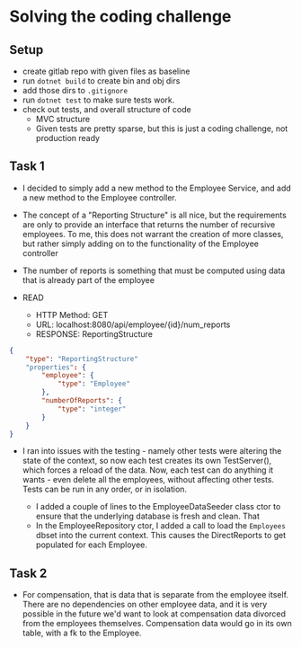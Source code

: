 # Solving the coding challenge

## Setup
* create gitlab repo with given files as baseline
* run `dotnet build` to create bin and obj dirs
* add those dirs to `.gitignore`
* run `dotnet test` to make sure tests work.
* check out tests, and overall structure of code
   * MVC structure
   * Given tests are pretty sparse, but this is just a coding challenge, not production ready

## Task 1
* I decided to simply add a new method to the Employee Service, and add a new method to the Employee controller.
* The concept of a "Reporting Structure" is all nice, but the requirements are only to provide an interface that returns the number of recursive employees. To me, this does not warrant the creation of more classes, but rather simply adding on to the functionality of the Employee controller

* The number of reports is something that must be computed using data that is already part of the employee

* READ
   * HTTP Method: GET
   * URL: localhost:8080/api/employee/{id}/num_reports
   * RESPONSE: ReportingStructure

```json
{
    "type": "ReportingStructure"
    "properties": {
        "employee": {
            "type": "Employee"
        },
        "numberOfReports": {
            "type": "integer"
        }
    }
}
```

* I ran into issues with the testing - namely other tests were altering the state of the context, so now each test creates its own TestServer(), which forces a reload of the data. Now, each test can do anything it wants - even delete all the employees, without affecting other tests. Tests can be run in any order, or in isolation.

    * I added a couple of lines to the EmployeeDataSeeder class ctor to ensure that the underlying database is fresh and clean. That
    * In the EmployeeRepository ctor, I added a call to load the `Employees` dbset into the current context. This causes the DirectReports to get populated for each Employee.

## Task 2
* For compensation, that is data that is separate from the employee itself. There are no dependencies on other employee data, and it is very possible in the future we'd want to look at compensation data divorced from the employees themselves. Compensation data would go in its own table, with a fk to the Employee. 
